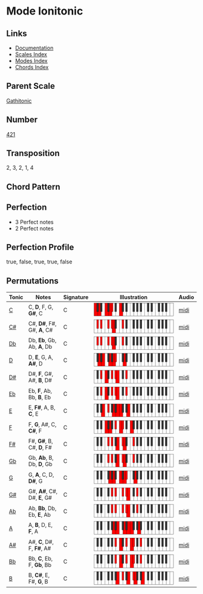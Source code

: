# Mode Ionitonic

## Links

- [Documentation](README.md)
- [Scales Index](Scales.md)
- [Modes Index](Modes.md)
- [Chords Index](Chords.md)

## Parent Scale

[Gathitonic](ScaleGathitonic.md)

## Number

[421](https://ianring.com/musictheory/scales/421)

## Transposition

2, 3, 2, 1, 4

## Chord Pattern



## Perfection

- 3 Perfect notes
- 2 Perfect notes

## Perfection Profile

true, false, true, true, false

## Permutations

| Tonic | Notes | Signature | Illustration | Audio |
|-------|-------|-----------|--------------|-------|
| [C](ModeCNaturalIonitonic.md) | C, **D**, F, G, **G#**, C | C | ![CNaturalIonitonic](ModeCNaturalIonitonic.png) | [midi](https://github.com/edipermadi/music/blob/main/docs/ModeCNaturalIonitonic.mid?raw=true) |
| [C#](ModeCSharpIonitonic.md) | C#, **D#**, F#, G#, **A**, C# | C | ![CSharpIonitonic](ModeCSharpIonitonic.png) | [midi](https://github.com/edipermadi/music/blob/main/docs/ModeCSharpIonitonic.mid?raw=true) |
| [Db](ModeDFlatIonitonic.md) | Db, **Eb**, Gb, Ab, **A**, Db | C | ![DFlatIonitonic](ModeDFlatIonitonic.png) | [midi](https://github.com/edipermadi/music/blob/main/docs/ModeDFlatIonitonic.mid?raw=true) |
| [D](ModeDNaturalIonitonic.md) | D, **E**, G, A, **A#**, D | C | ![DNaturalIonitonic](ModeDNaturalIonitonic.png) | [midi](https://github.com/edipermadi/music/blob/main/docs/ModeDNaturalIonitonic.mid?raw=true) |
| [D#](ModeDSharpIonitonic.md) | D#, **F**, G#, A#, **B**, D# | C | ![DSharpIonitonic](ModeDSharpIonitonic.png) | [midi](https://github.com/edipermadi/music/blob/main/docs/ModeDSharpIonitonic.mid?raw=true) |
| [Eb](ModeEFlatIonitonic.md) | Eb, **F**, Ab, Bb, **B**, Eb | C | ![EFlatIonitonic](ModeEFlatIonitonic.png) | [midi](https://github.com/edipermadi/music/blob/main/docs/ModeEFlatIonitonic.mid?raw=true) |
| [E](ModeENaturalIonitonic.md) | E, **F#**, A, B, **C**, E | C | ![ENaturalIonitonic](ModeENaturalIonitonic.png) | [midi](https://github.com/edipermadi/music/blob/main/docs/ModeENaturalIonitonic.mid?raw=true) |
| [F](ModeFNaturalIonitonic.md) | F, **G**, A#, C, **C#**, F | C | ![FNaturalIonitonic](ModeFNaturalIonitonic.png) | [midi](https://github.com/edipermadi/music/blob/main/docs/ModeFNaturalIonitonic.mid?raw=true) |
| [F#](ModeFSharpIonitonic.md) | F#, **G#**, B, C#, **D**, F# | C | ![FSharpIonitonic](ModeFSharpIonitonic.png) | [midi](https://github.com/edipermadi/music/blob/main/docs/ModeFSharpIonitonic.mid?raw=true) |
| [Gb](ModeGFlatIonitonic.md) | Gb, **Ab**, B, Db, **D**, Gb | C | ![GFlatIonitonic](ModeGFlatIonitonic.png) | [midi](https://github.com/edipermadi/music/blob/main/docs/ModeGFlatIonitonic.mid?raw=true) |
| [G](ModeGNaturalIonitonic.md) | G, **A**, C, D, **D#**, G | C | ![GNaturalIonitonic](ModeGNaturalIonitonic.png) | [midi](https://github.com/edipermadi/music/blob/main/docs/ModeGNaturalIonitonic.mid?raw=true) |
| [G#](ModeGSharpIonitonic.md) | G#, **A#**, C#, D#, **E**, G# | C | ![GSharpIonitonic](ModeGSharpIonitonic.png) | [midi](https://github.com/edipermadi/music/blob/main/docs/ModeGSharpIonitonic.mid?raw=true) |
| [Ab](ModeAFlatIonitonic.md) | Ab, **Bb**, Db, Eb, **E**, Ab | C | ![AFlatIonitonic](ModeAFlatIonitonic.png) | [midi](https://github.com/edipermadi/music/blob/main/docs/ModeAFlatIonitonic.mid?raw=true) |
| [A](ModeANaturalIonitonic.md) | A, **B**, D, E, **F**, A | C | ![ANaturalIonitonic](ModeANaturalIonitonic.png) | [midi](https://github.com/edipermadi/music/blob/main/docs/ModeANaturalIonitonic.mid?raw=true) |
| [A#](ModeASharpIonitonic.md) | A#, **C**, D#, F, **F#**, A# | C | ![ASharpIonitonic](ModeASharpIonitonic.png) | [midi](https://github.com/edipermadi/music/blob/main/docs/ModeASharpIonitonic.mid?raw=true) |
| [Bb](ModeBFlatIonitonic.md) | Bb, **C**, Eb, F, **Gb**, Bb | C | ![BFlatIonitonic](ModeBFlatIonitonic.png) | [midi](https://github.com/edipermadi/music/blob/main/docs/ModeBFlatIonitonic.mid?raw=true) |
| [B](ModeBNaturalIonitonic.md) | B, **C#**, E, F#, **G**, B | C | ![BNaturalIonitonic](ModeBNaturalIonitonic.png) | [midi](https://github.com/edipermadi/music/blob/main/docs/ModeBNaturalIonitonic.mid?raw=true) |
